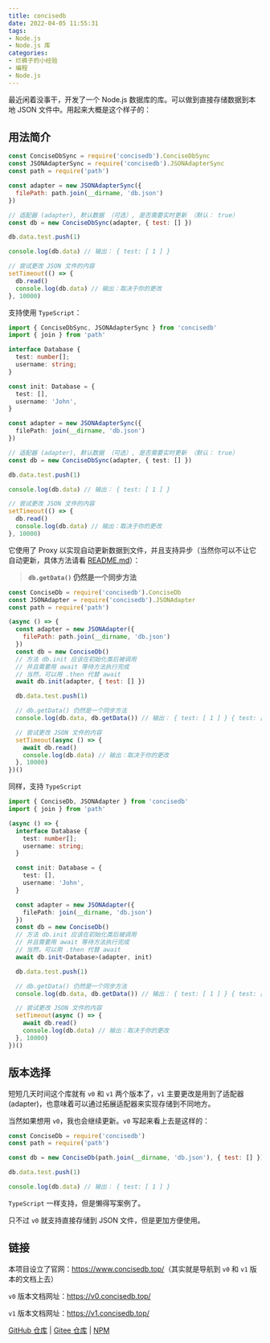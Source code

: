 ```yaml
---
title: concisedb
date: 2022-04-05 11:55:31
tags:
- Node.js
- Node.js 库
categories:
- 烂裤子的小经验
- 编程
- Node.js
---
```


最近闲着没事干，开发了一个 Node.js 数据库的库。可以做到直接存储数据到本地 JSON 文件中。用起来大概是这个样子的：

## 用法简介

```javascript
const ConciseDbSync = require('concisedb').ConciseDbSync
const JSONAdapterSync = require('concisedb').JSONAdapterSync
const path = require('path')

const adapter = new JSONAdapterSync({
  filePath: path.join(__dirname, 'db.json')
})

// 适配器 (adapter), 默认数据 （可选）, 是否需要实时更新 （默认： true）
const db = new ConciseDbSync(adapter, { test: [] })

db.data.test.push(1)

console.log(db.data) // 输出： { test: [ 1 ] }

// 尝试更改 JSON 文件的内容
setTimeout(() => {
  db.read()
  console.log(db.data) // 输出：取决于你的更改
}, 10000)
```

支持使用 `TypeScript`：

```typescript
import { ConciseDbSync, JSONAdapterSync } from 'concisedb'
import { join } from 'path'

interface Database {
  test: number[];
  username: string;
}

const init: Database = {
  test: [],
  username: 'John',
}

const adapter = new JSONAdapterSync({
  filePath: join(__dirname, 'db.json')
})

// 适配器 (adapter), 默认数据 （可选）, 是否需要实时更新 （默认： true）
const db = new ConciseDbSync(adapter, { test: [] })

db.data.test.push(1)

console.log(db.data) // 输出： { test: [ 1 ] }

// 尝试更改 JSON 文件的内容
setTimeout(() => {
  db.read()
  console.log(db.data) // 输出：取决于你的更改
}, 10000)
```

它使用了 Proxy 以实现自动更新数据到文件，并且支持异步（当然你可以不让它自动更新，具体方法请看 [README.md](https://gitee.com/rotten_lkz/concisedb/blob/main/README-zh-Hans.md/)）：

> **`db.getData()` 仍然是一个同步方法**

```javascript
const ConciseDb = require('concisedb').ConciseDb
const JSONAdapter = require('concisedb').JSONAdapter
const path = require('path')

(async () => {
  const adapter = new JSONAdapter({
    filePath: path.join(__dirname, 'db.json')
  })
  const db = new ConciseDb()
  // 方法 db.init 应该在初始化类后被调用
  // 并且需要用 await 等待方法执行完成
  // 当然，可以用 .then 代替 await
  await db.init(adapter, { test: [] })

  db.data.test.push(1)

  // db.getData() 仍然是一个同步方法
  console.log(db.data, db.getData()) // 输出： { test: [ 1 ] } { test: [ 1 ] }

  // 尝试更改 JSON 文件的内容
  setTimeout(async () => {
    await db.read()
    console.log(db.data) // 输出：取决于你的更改
  }, 10000)
})()
```

同样，支持 `TypeScript`

```typescript
import { ConciseDb, JSONAdapter } from 'concisedb'
import { join } from 'path'

(async () => {
  interface Database {
    test: number[];
    username: string;
  }

  const init: Database = {
    test: [],
    username: 'John',
  }

  const adapter = new JSONAdapter({
    filePath: join(__dirname, 'db.json')
  })
  const db = new ConciseDb()
  // 方法 db.init 应该在初始化类后被调用
  // 并且需要用 await 等待方法执行完成
  // 当然，可以用 .then 代替 await
  await db.init<Database>(adapter, init)

  db.data.test.push(1)

  // db.getData() 仍然是一个同步方法
  console.log(db.data, db.getData()) // 输出： { test: [ 1 ] } { test: [ 1 ] }

  // 尝试更改 JSON 文件的内容
  setTimeout(async () => {
    await db.read()
    console.log(db.data) // 输出：取决于你的更改
  }, 10000)
})()
```

## 版本选择

短短几天时间这个库就有 `v0` 和 `v1` 两个版本了，`v1` 主要更改是用到了适配器 (adapter)，也意味着可以通过拓展适配器来实现存储到不同地方。

当然如果想用 `v0`，我也会继续更新。`v0` 写起来看上去是这样的：

```javascript
const ConciseDb = require('concisedb')
const path = require('path')

const db = new ConciseDb(path.join(__dirname, 'db.json'), { test: [] })

db.data.test.push(1)

console.log(db.data) // 输出： { test: [ 1 ] }
```

`TypeScript` 一样支持，但是懒得写案例了。

只不过 `v0` 就支持直接存储到 JSON 文件，但是更加方便使用。

## 链接

本项目设立了官网：<https://www.concisedb.top/>（其实就是导航到 `v0` 和 `v1` 版本的文档上去）

`v0` 版本文档网址：<https://v0.concisedb.top/>

`v1` 版本文档网址：<https://v1.concisedb.top/>

[GitHub 仓库](https://github.com/Rotten-LKZ/concisedb/) | [Gitee 仓库](https://gitee.com/rotten_lkz/concisedb/) | [NPM](https://www.npmjs.com/package/concisedb)
